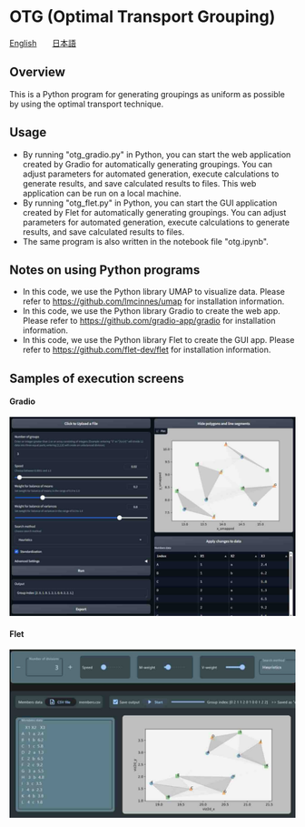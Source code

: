 # OTG (Optimal Transport Grouping)

[English](README.en.md) &nbsp;&nbsp;&nbsp;&nbsp;&nbsp; [日本語](README.jp.md)

## Overview
This is a Python program for generating groupings as uniform as possible by using the optimal transport technique.

## Usage
- By running "otg_gradio.py" in Python, you can start the web application created by Gradio for automatically generating groupings. You can adjust parameters for automated generation, execute calculations to generate results, and save calculated results to files. This web application can be run on a local machine.
- By running "otg_flet.py" in Python, you can start the GUI application created by Flet for automatically generating groupings. You can adjust parameters for automated generation, execute calculations to generate results, and save calculated results to files.
- The same program is also written in the notebook file "otg.ipynb". 

## Notes on using Python programs
- In this code, we use the Python library UMAP to visualize data. Please refer to https://github.com/lmcinnes/umap for installation information.
- In this code, we use the Python library Gradio to create the web app. Please refer to https://github.com/gradio-app/gradio for installation information.
- In this code, we use the Python library Flet to create the GUI app. Please refer to https://github.com/flet-dev/flet for installation information.

## Samples of execution screens

#### Gradio
![alt text](otg_gradio-1.jpg)

#### Flet
![alt text](otg_flet-1.jpg)
